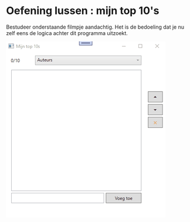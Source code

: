 # Oefening lussen : mijn top 10's  

Bestudeer onderstaande filmpje aandachtig.  Het is de bedoeling dat je nu zelf eens de logica achter dit programma uitzoekt.  

![example](assets/oe-top10s.gif)


